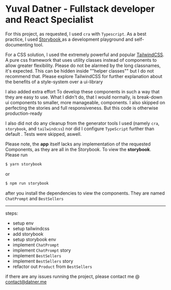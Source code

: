 # Yuval Datner - Fullstack developer and React Specialist

For this project, as requested, I used `cra` with `Typescript`.
As a best practice, I used [ Storybook ](https://storybook.js.org/) as a development playground and self-documenting tool.

For a CSS solution, I used the extremely powerful and popular [TailwindCSS](https://tailwindcss.com/). A pure css framework
that uses utility classes instead of components to allow greater flexibility.
Please do not be alarmed by the long classnames, it's expected. This can be hidden inside ""helper classes""
but I do not recommend that.
Please explore TailwindCSS for further explanation about the benefits of a style-system over a ui-library

I also added extra effort To develop these components in such a way that they are easy to use.
What I didn't do, that I would normally, is break-down ui components to smaller, more manageable, components.
I also skipped on perfecting the stories and full responsiveness. But this code is otherwise production-ready

I also did not do any cleanup from the generator tools I used (namely `cra`, `storybook`, and `tailwindcss`)
nor did I configure `TypeScript` further than default
. Tests were skipped, aswell.

Please note, the **app** itself lacks any implementation of the requested Components, as they are all in the Storybook.
To view the **storybook**. Please run

```bash
$ yarn storybook
```

or

```bash
$ npm run storybook
```

after you install the dependencies to view the components.
They are named `ChatPrompt` and `BestSellers`

---

steps:

- setup env
- setup tailwindcss
- add storybook
- setup storybook env
- implement `ChatPrompt`
- implement `ChatPrompt` story
- implement `BestSellers`
- implement `BestSellers` story
- refactor out `Product` from `BestSellers`

if there are any issues running the project, please contact me @ [contact@datner.me](mailto:contact@datner.me)
